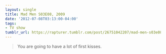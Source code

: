 ```yaml
---
layout: single
title: Mad Men S03E08, 2009
date: '2012-07-08T03:13:00-04:00'
tags:
- TV show
tumblr_url: https://rapturer.tumblr.com/post/26751042207/mad-men-s03e08-2009
---
```

> You are going to have a lot of first kisses.

